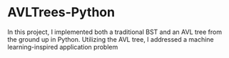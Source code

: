 # AVLTrees-Python
In this project, I implemented both a traditional BST and an AVL tree from the ground up in Python. Utilizing the AVL tree, I addressed a machine learning-inspired application problem
